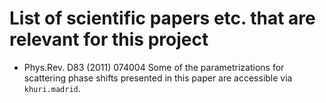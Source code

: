 List of scientific papers etc. that are relevant for this project
=================================================================

* Phys.Rev. D83 (2011) 074004
  Some of the parametrizations for scattering phase shifts presented in
  this paper are accessible via `khuri.madrid`.
